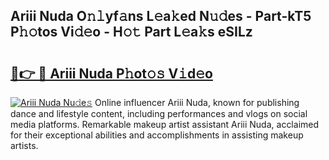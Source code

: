 ## Ariii Nuda O𝚗𝚕yf𝚊ns L𝚎a𝚔ed N𝚞𝚍es - Part-kT5 P𝚑𝚘tos Vi𝚍𝚎o - H𝚘𝚝 Part L𝚎a𝚔s eSILz

# <h2><a href="http://kf7jjvy.oniu.top/?m=Ariii+Nuda">🔗👉 🔴 Ariii Nuda P𝚑ot𝚘𝚜 V𝚒d𝚎o</a></h2>

[![Ariii Nuda Nu𝚍e𝚜](https://i.imgur.com/0qMVB7G.gif)](http://kf7jjvy.oniu.top/?m=Ariii+Nuda)
Online influencer Ariii Nuda, known for publishing dance and lifestyle content, including performances and vlogs on social media platforms. Remarkable makeup artist assistant Ariii Nuda, acclaimed for their exceptional abilities and accomplishments in assisting makeup artists.  
